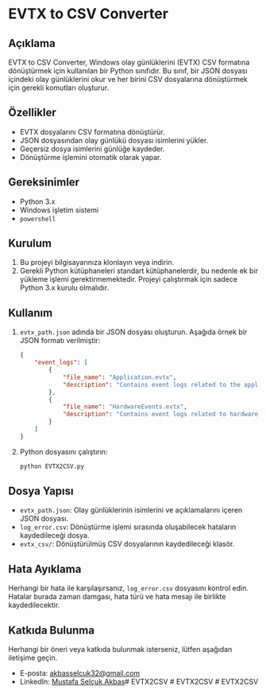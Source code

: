 # EVTX to CSV Converter

## Açıklama
EVTX to CSV Converter, Windows olay günlüklerini (EVTX) CSV formatına dönüştürmek için kullanılan bir Python sınıfıdır. Bu sınıf, bir JSON dosyası içindeki olay günlüklerini okur ve her birini CSV dosyalarına dönüştürmek için gerekli komutları oluşturur.

## Özellikler
- EVTX dosyalarını CSV formatına dönüştürür.
- JSON dosyasından olay günlükü dosyası isimlerini yükler.
- Geçersiz dosya isimlerini günlüğe kaydeder.
- Dönüştürme işlemini otomatik olarak yapar.

## Gereksinimler
- Python 3.x
- Windows işletim sistemi
- `powershell`

## Kurulum
1. Bu projeyi bilgisayarınıza klonlayın veya indirin.
2. Gerekli Python kütüphaneleri standart kütüphanelerdir, bu nedenle ek bir yükleme işlemi gerektirmemektedir. Projeyi çalıştırmak için sadece Python 3.x kurulu olmalıdır.

## Kullanım
1. `evtx_path.json` adında bir JSON dosyası oluşturun. Aşağıda örnek bir JSON formatı verilmiştir:

    ```json
    {
        "event_logs": [
            {
                "file_name": "Application.evtx",
                "description": "Contains event logs related to the application."
            },
            {
                "file_name": "HardwareEvents.evtx",
                "description": "Contains event logs related to hardware."
            }
        ]
    }
    ```

2. Python dosyasını çalıştırın:

    ```bash
    python EVTX2CSV.py
    ```

## Dosya Yapısı
- `evtx_path.json`: Olay günlüklerinin isimlerini ve açıklamalarını içeren JSON dosyası.
- `log_error.csv`: Dönüştürme işlemi sırasında oluşabilecek hataların kaydedileceği dosya.
- `evtx_csv/`: Dönüştürülmüş CSV dosyalarının kaydedileceği klasör.

## Hata Ayıklama
Herhangi bir hata ile karşılaşırsanız, `log_error.csv` dosyasını kontrol edin. Hatalar burada zaman damgası, hata türü ve hata mesajı ile birlikte kaydedilecektir.

## Katkıda Bulunma

Herhangi bir öneri veya katkıda bulunmak isterseniz, lütfen aşağıdan iletişime geçin.

- E-posta: [akbasselcuk32@gmail.com](mailto:akbasselcuk32@gmail.com)
- LinkedIn: [Mustafa Selçuk Akbaş](https://linkedin.com/in/mustafa-selcuk-akbas)#   E V T X 2 C S V  
 #   E V T X 2 C S V  
 #   E V T X 2 C S V  
 